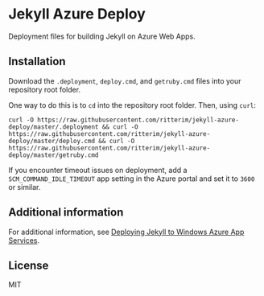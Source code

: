 # Jekyll Azure Deploy

Deployment files for building Jekyll on Azure Web Apps.

## Installation

Download the `.deployment`, `deploy.cmd`, and `getruby.cmd` files into your repository root folder.

One way to do this is to `cd` into the repository root folder. Then, using `curl`:

```
curl -O https://raw.githubusercontent.com/ritterim/jekyll-azure-deploy/master/.deployment && curl -O https://raw.githubusercontent.com/ritterim/jekyll-azure-deploy/master/deploy.cmd && curl -O https://raw.githubusercontent.com/ritterim/jekyll-azure-deploy/master/getruby.cmd
```

If you encounter timeout issues on deployment, add a `SCM_COMMAND_IDLE_TIMEOUT` app setting in the Azure portal and set it to `3600` or similar.

## Additional information

For additional information, see [Deploying Jekyll to Windows Azure App Services](http://rimdev.io/deploying-jekyll-to-windows-azure-app-services/).

## License

MIT
